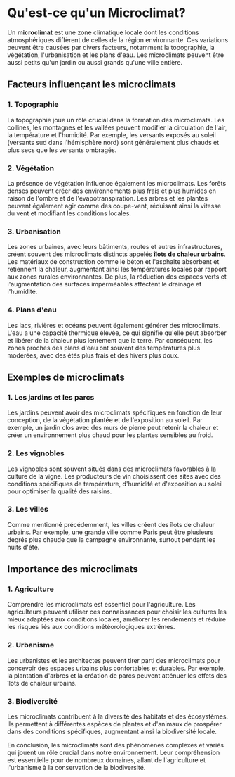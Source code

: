 # Qu'est-ce qu'un Microclimat?

Un **microclimat** est une zone climatique locale dont les conditions atmosphériques diffèrent de celles de la région environnante. Ces variations peuvent être causées par divers facteurs, notamment la topographie, la végétation, l'urbanisation et les plans d'eau. Les microclimats peuvent être aussi petits qu'un jardin ou aussi grands qu'une ville entière.

## Facteurs influençant les microclimats

### 1. **Topographie**
La topographie joue un rôle crucial dans la formation des microclimats. Les collines, les montagnes et les vallées peuvent modifier la circulation de l'air, la température et l'humidité. Par exemple, les versants exposés au soleil (versants sud dans l'hémisphère nord) sont généralement plus chauds et plus secs que les versants ombragés.

### 2. **Végétation**
La présence de végétation influence également les microclimats. Les forêts denses peuvent créer des environnements plus frais et plus humides en raison de l'ombre et de l'évapotranspiration. Les arbres et les plantes peuvent également agir comme des coupe-vent, réduisant ainsi la vitesse du vent et modifiant les conditions locales.

### 3. **Urbanisation**
Les zones urbaines, avec leurs bâtiments, routes et autres infrastructures, créent souvent des microclimats distincts appelés **îlots de chaleur urbains**. Les matériaux de construction comme le béton et l'asphalte absorbent et retiennent la chaleur, augmentant ainsi les températures locales par rapport aux zones rurales environnantes. De plus, la réduction des espaces verts et l'augmentation des surfaces imperméables affectent le drainage et l'humidité.

### 4. **Plans d'eau**
Les lacs, rivières et océans peuvent également générer des microclimats. L'eau a une capacité thermique élevée, ce qui signifie qu'elle peut absorber et libérer de la chaleur plus lentement que la terre. Par conséquent, les zones proches des plans d'eau ont souvent des températures plus modérées, avec des étés plus frais et des hivers plus doux.

## Exemples de microclimats

### 1. **Les jardins et les parcs**
Les jardins peuvent avoir des microclimats spécifiques en fonction de leur conception, de la végétation plantée et de l'exposition au soleil. Par exemple, un jardin clos avec des murs de pierre peut retenir la chaleur et créer un environnement plus chaud pour les plantes sensibles au froid.

### 2. **Les vignobles**
Les vignobles sont souvent situés dans des microclimats favorables à la culture de la vigne. Les producteurs de vin choisissent des sites avec des conditions spécifiques de température, d'humidité et d'exposition au soleil pour optimiser la qualité des raisins.

### 3. **Les villes**
Comme mentionné précédemment, les villes créent des îlots de chaleur urbains. Par exemple, une grande ville comme Paris peut être plusieurs degrés plus chaude que la campagne environnante, surtout pendant les nuits d'été.

## Importance des microclimats

### 1. **Agriculture**
Comprendre les microclimats est essentiel pour l'agriculture. Les agriculteurs peuvent utiliser ces connaissances pour choisir les cultures les mieux adaptées aux conditions locales, améliorer les rendements et réduire les risques liés aux conditions météorologiques extrêmes.

### 2. **Urbanisme**
Les urbanistes et les architectes peuvent tirer parti des microclimats pour concevoir des espaces urbains plus confortables et durables. Par exemple, la plantation d'arbres et la création de parcs peuvent atténuer les effets des îlots de chaleur urbains.

### 3. **Biodiversité**
Les microclimats contribuent à la diversité des habitats et des écosystèmes. Ils permettent à différentes espèces de plantes et d'animaux de prospérer dans des conditions spécifiques, augmentant ainsi la biodiversité locale.

En conclusion, les microclimats sont des phénomènes complexes et variés qui jouent un rôle crucial dans notre environnement. Leur compréhension est essentielle pour de nombreux domaines, allant de l'agriculture et l'urbanisme à la conservation de la biodiversité.
